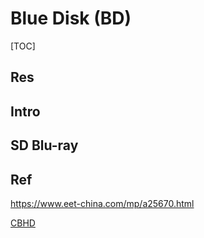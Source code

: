 # Blue Disk (BD)

[TOC]



## Res


## Intro


## SD Blu-ray



## Ref
[SD Blu-ray | Wikipedia]: https://en.wikipedia.org/wiki/SD_Blu-ray
[蓝光光碟 | 维基百科]: https://zh.wikipedia.org/zh-cn/藍光光碟

[Blue-ray disk]: https://www.baike.com/wiki/蓝光?view_id=4yc3nh8cyta5mo
 
https://www.eet-china.com/mp/a25670.html

[CBHD](https://zh.wikipedia.org/wiki/CBHD)


